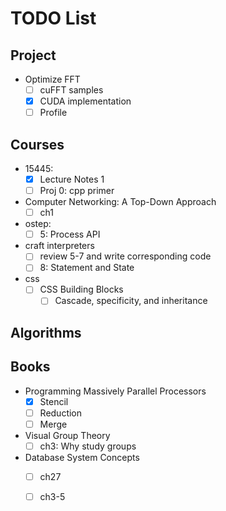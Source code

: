 # TODO List
## Project 
* Optimize FFT
  * [ ] cuFFT samples
  * [x] CUDA implementation
  * [ ] Profile
## Courses
* 15445:
  * [x] Lecture Notes 1
  * [ ] Proj 0: cpp primer 
* Computer Networking: A Top-Down Approach
  * [ ] ch1
* ostep:
  * [ ] 5: Process API
* craft interpreters
  * [ ] review 5-7 and write corresponding code
  * [ ] 8: Statement and State
* css
  * [ ] CSS Building Blocks
    * [ ] Cascade, specificity, and inheritance
## Algorithms
## Books
* Programming Massively Parallel Processors
  * [x] Stencil
  * [ ] Reduction
  * [ ] Merge
* Visual Group Theory
  * [ ] ch3: Why study groups
* Database System Concepts
  * [ ] ch27
  * [ ] ch3-5
  